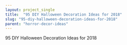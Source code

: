 ```yaml
---
layout: project_single
title:  "95 DIY Halloween Decoration Ideas for 2018"
slug: "95-diy-halloween-decoration-ideas-for-2018"
parent: "horror-decor-ideas"
---
```

95 DIY Halloween Decoration Ideas for 2018